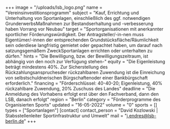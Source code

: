 +++
image = "/uploads/lsb_logo.png"
name = "Vereinsinvestitionsprogramm"
subject = "Kauf, Errichtung und Unterhaltung von Sportanlagen, einschließlich des ggf. notwendigen GrunderwerbsMaßnahmen zur Bestandserhaltung und -verbesserung haben Vorrang vor Neubau"
target = "Sportorganisationen mit anerkannter sportlicher Förderungswürdigkeit. Der Antragsteller/-in-nen muss Eigentümer/-innen der entsprechenden Grundstücksfläche/Räumlichkeit sein oderdiese langfristig gemietet oder gepachtet haben, um darauf nach satzungsgemäßem ZweckSportanlagen errichten oder unterhalten zu dürfen."
hints = "Die Bewilligung, bzw. der Bewilligungszeitraum, ist abhängig von den noch zur Verfügung stehen-"
equity = "Die Eigenleistung beträgt mindestens 40%. Zur Sicherstellung des Rückzahlungsanspruchesder rückzahlbaren Zuwendung ist die Einreichung von selbstschuldnerischen Bürgschaftenoder einer Bankbürgschaft erforderlich."
financing = "Förderschlüssel: 40-40-20; Eigenleistung, 40% rückzahlbare Zuwendung, 20% Zuschuss des Landes"
deadline = "Die Anmeldung des Vorhabens erfolgt erst über den Fachverband, dann den LSB, danach erfolgt"
region = "Berlin"
category = "Förderprogramme des Organisierten Sports"
updated = "16-05-2022"
volume = "0"
sports = []
types = ["Sportanlagen"]
[contact]
contact_person = "David Kozlowski | Stabsstellenleiter Sportinfrastruktur und Umwelt"
mail = "j.endres@lsb-berlin.de"
+++